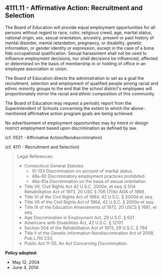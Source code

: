 ## 4111.11 - Affirmative Action: Recruitment and Selection

The Board of Education will provide equal employment opportunities for all persons without regard to race, color, religious creed, age, marital status, national origin, sex, sexual orientation, ancestry, present or past history of mental disorder, mental retardation, pregnancy, or disability, genetic information, or gender identity or expression, except in the case of a bona fide occupational qualification. Sexual harassment shall not be used to influence employment decisions, nor shall decisions be influenced, affected or determined on the basis of membership in or holding of office in an employee association or union.

The Board of Education directs the administration to set as a goal the recruitment, selection and employment of qualified people among racial and ethnic minority groups to the end that the school district's employees will proportionately mirror the racial and ethnic composition of this community.

The Board of Education may request a periodic report from the Superintendent of Schools concerning the extent to which the above-mentioned affirmative action program goals are being achieved.

No advertisement of employment opportunities may by intent or design restrict employment based upon discrimination as defined by law.

(cf. 0521 - Affirmative Action/Nondiscrimination)

(cf. 4111 - Recruitment and Selection)

> Legal References:
> 
> * Connecticut General Statutes
>   * 10-153 Discrimination on account of marital status.
>   * 46a-60 Discriminatory employment practices prohibited.
>   * 46a-81a Discrimination on the basis of sexual orientation
> * Title VII, Civil Rights Act 42 U.S.C. 2000e, et seq. § 504 Rehabilitation Act of 1973, 20 USC § 706 (7)(b) ADA of 1989.
> * Title VI of the Civil Rights Act of 1964, 42 U.S.C. § 2000d et seq.
> * Title VII of the Civil Rights Act of 1964, 42 U.S.C. § 2000e et seq.
> * Title IX of the Education Amendments of 1972, 20 USCS § 1681, et seq.
> * Age Discrimination in Employment Act, 29 U.S.C. § 621
> * Americans with Disabilities Act, 42 U.S.C. § 12101
> * Section 504 of the Rehabilitation Act of 1973, 29 U.S.C. § 794
> * Title II of the Genetic Information Nondiscrimination Act of 2008, Pub.L.110 233,
> * Public Act 11-55, An Act Concerning Discrimination.

**Policy adopted:**

* May 12, 2004
* June 4, 2014


